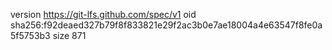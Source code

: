 version https://git-lfs.github.com/spec/v1
oid sha256:f92deaed327b79f8f833821e29f2ac3b0e7ae18004a4e63547f8fe0a5f5753b3
size 871
